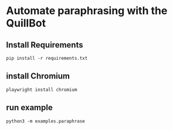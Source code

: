 # Automate paraphrasing with the QuillBot


## Install Requirements
`pip install -r requirements.txt`

## install Chromium
`playwright install chromium`
## run example
`python3 -m examples.paraphrase`